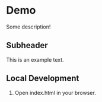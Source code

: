 # Demo

Some description!

## Subheader

This is an example text.

## Local Development

1. Open index.html in your browser.